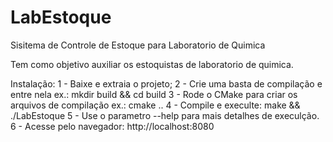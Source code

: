 LabEstoque
==========

Sisitema de Controle de Estoque para Laboratorio de Quimica

Tem como objetivo auxiliar os estoquistas de laboratorio de quimica.

Instalação:
1 - Baixe e extraia o projeto;
2 - Crie uma basta de compilação e entre nela ex.: mkdir build && cd build
3 - Rode o CMake para criar os arquivos de compilação ex.: cmake ..
4 - Compile e execulte: make && ./LabEstoque
5 - Use o parametro --help para mais detalhes de execulção.
6 - Acesse pelo navegador: http://localhost:8080
